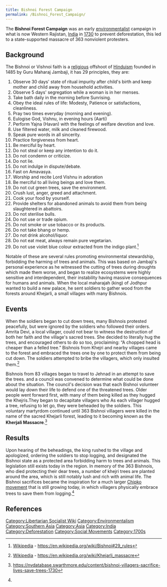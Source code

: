 ```yaml
---
title: Bishnoi Forest Campaign
permalink: /Bishnoi_Forest_Campaign/
---
```


The **Bishnoi Forest Campaign** was an early
[environmentalist](Environmentalism "wikilink") campaign in what is now
Western Rajistan, [India](India "wikilink") in
[1730](Timeline_of_Libertarian_Socialism_in_Southern_Asia "wikilink") to
prevent deforestation, this led to a state-supported massacre of 363
nonviolent protesters.

## Background

The Bishnoi or Vishnoi faith is a [religious](Religion "wikilink")
offshoot of [Hinduism](Hinduism "wikilink") founded in 1485 by Guru
Maharaj Jambaji, it has 29 principles, they are:

1.  Observe 30 days' state of ritual impurity after child's birth and
    keep mother and child away from household activities.
2.  Observe 5 days' segregation while a woman is in her menses.
3.  Take bath daily in the morning before Sunrising.
4.  Obey the ideal rules of life: Modesty, Patience or satisfactions,
    cleanliness.
5.  Pray two times everyday (morning and evening).
6.  Eulogise God, Vishnu, in evening hours (Aarti)
7.  Perform Yajna (Havan) with the feelings of welfare devotion and
    love.
8.  Use filtered water, milk and cleaned firewood.
9.  Speak pure words in all sincerity.
10. Practice forgiveness from heart.
11. Be merciful by heart.
12. Do not steal or keep any intention to do it.
13. Do not condemn or criticize.
14. Do not lie.
15. Do not indulge in dispute/debate.
16. Fast on Amavasya.
17. Worship and recite Lord Vishnu in adoration
18. Be merciful to all living beings and love them.
19. Do not cut green trees, save the environment.
20. Crush lust, anger, greed and attachment.
21. Cook your food by yourself.
22. Provide shelters for abandoned animals to avoid them from being
    slaughtered in abattoirs.
23. Do not sterilise bulls.
24. Do not use or trade opium.
25. Do not smoke or use tobacco or its products.
26. Do not take bhang or hemp.
27. Do not drink alcohol/liquor.
28. Do not eat meat, always remain pure vegetarian.
29. Do not use violet blue colour extracted from the indigo plant.[^1]

Notable of these are several rules promoting environmental stewardship,
forbidding the harming of trees and animals. This was based on Jambaji's
personal experience as he witnessed the cutting of trees during droughts
which made them worse, and began to realize ecosystems were highly
sensitive and interdependent, their instability having massive
consequences for humans and animals. When the local maharajah (king) of
Jodhpur wanted to build a new palace, he sent soldiers to gather wood
from the forests around Khejarli, a small villages with many Bishnois.

## Events

When the soldiers began to cut down trees, many Bishnois protested
peacefully, but were ignored by the soldiers who followed their orders.
Amrita Devi, a local villager, could not bear to witness the destruction
of both her faith and the village's sacred trees. She decided to
literally hug the trees, and encouraged others to do so too,
proclaiming: “A chopped head is cheaper than a felled tree.” Bishnois
from Khejri and nearby villages came to the forest and embraced the
trees one by one to protect them from being cut down. The soldiers
attempted to bribe the villagers, which only insulted them.[^2]

Bishnois from 83 villages began to travel to Jehnad in an attempt to
save the trees. and a council was convened to determine what could be
done about the situation. The council's decision was that each Bishnoi
volunteer would lay down their life to defend one of the threatened
trees. Older people went forward first, with many of them being killed
as they hugged the Khejris.They began to decapitate villagers who As
each villager hugged a tree, refusing to let go, they were beheaded by
the soldiers. This voluntary martyrdom continued until 363 Bishnoi
villagers were killed in the name of the sacred Khejarli forest, leading
to it becoming known as the **Kherjali Massacre**.[^3]

## Results

Upon hearing of the beheadings, the king rushed to the village and
apologized, ordering the soldiers to stop logging, and designated the
Bishnoi state as a protected area forbidding harm to trees and animals.
This legislation still exists today in the region. In memory of the 363
Bishnois, who died protecting their dear trees, a number of khejri trees
are planted around the area, which is still notably lush and rich with
animal life. The Bishnoi sacrifices became the inspiration for a much
larger [Chipko movement](Chipko_(India) "wikilink") that is still
growing today, in which villagers physically embrace trees to save them
from logging.[^4]

## References

<references />

[Category:Libertarian Socialist
Wiki](Category:Libertarian_Socialist_Wiki "wikilink")
[Category:Environmentalism](Category:Environmentalism "wikilink")
[Category:Southern Asia](Category:Southern_Asia "wikilink")
[Category:Asia](Category:Asia "wikilink")
[Category:India](Category:India "wikilink")
[Category:Deforestation](Category:Deforestation "wikilink")
[Category:Social Movements](Category:Social_Movements "wikilink")
[Category:1700s](Category:1700s "wikilink")

[^1]: [Wikipedia](Wikipedia "wikilink") -
    <https://en.wikipedia.org/wiki/Bishnoi#29_rules>

[^2]: [Wikipedia](Wikipedia "wikilink") -
    <https://en.wikipedia.org/wiki/Khejarli_massacre>

[^3]: <https://nvdatabase.swarthmore.edu/content/bishnoi-villagers-sacrifice-lives-save-trees-1730>

[^4]:
